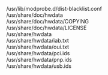 /usr/lib/modprobe.d/dist-blacklist.conf  
/usr/share/doc/hwdata  
/usr/share/doc/hwdata/COPYING  
/usr/share/doc/hwdata/LICENSE  
/usr/share/hwdata  
/usr/share/hwdata/iab.txt  
/usr/share/hwdata/oui.txt  
/usr/share/hwdata/pci.ids  
/usr/share/hwdata/pnp.ids  
/usr/share/hwdata/usb.ids  
